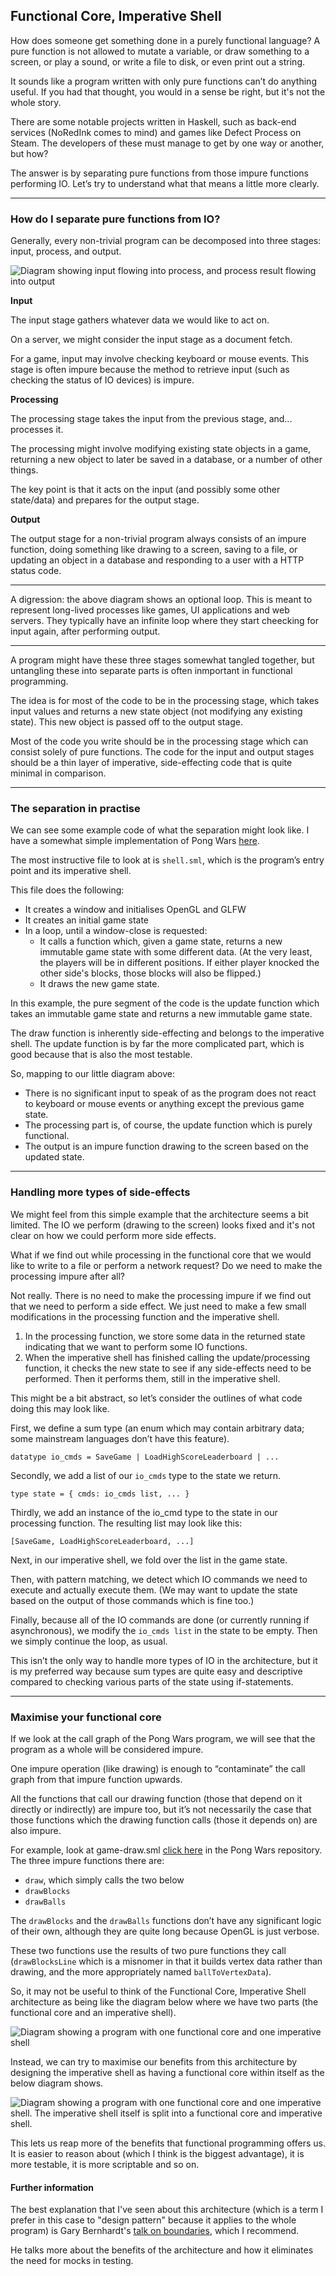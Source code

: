 ## Functional Core, Imperative Shell

How does someone get something done in a purely functional language? A pure function is not allowed to mutate a variable, or draw something to a screen, or play a sound, or write a file to disk, or even print out a string. 

It sounds like a program written with only pure functions can’t do anything useful. If you had that thought, you would in a sense be right, but it's not the whole story. 

There are some notable projects written in Haskell, such as back-end services (NoRedInk comes to mind) and games like Defect Process on Steam. The developers of these must manage to get by one way or another, but how?

The answer is by separating pure functions from those impure functions performing IO. Let’s try to understand what that means a little more clearly.

---

### How do I separate pure functions from IO?

Generally, every non-trivial program can be decomposed into three stages: input, process, and output.

![Diagram showing input flowing into process, and process result flowing into output](https://github.com/hummy123/hummy123.github.io/blob/main/docs/assets/ipo.png?raw=true)

**Input**

The input stage gathers whatever data we would like to act on. 

On a server, we might consider the input stage as a document fetch.

For a game, input may involve checking keyboard or mouse events. This stage is often impure because the method to retrieve input (such as checking the status of IO devices) is impure.

**Processing**

The processing stage takes the input from the previous stage, and... processes it. 

The processing might involve modifying existing state objects in a game, returning a new object to later be saved in a database, or a number of other things. 

The key point is that it acts on the input (and possibly some other state/data) and prepares for the output stage.

**Output**

The output stage for a non-trivial program always consists of an impure function, doing something like drawing to a screen, saving to a file, or updating an object in a database and responding to a user with a HTTP status code.

---

A digression: the above diagram shows an optional loop. This is meant to represent long-lived processes like games, UI applications and web servers. They typically have an infinite loop where they start cheecking for input again, after performing output.

---

A program might have these three stages somewhat tangled together, but untangling these into separate parts is often inmportant in functional programming.

The idea is for most of the code to be in the processing stage, which takes input values and returns a new state object (not modifying any existing state). This new object is passed off to the output stage. 

Most of the code you write should be in the processing stage which can consist solely of pure functions. The code for the input and output stages should be a thin layer of imperative, side-effecting code that is quite minimal in comparison.

---

### The separation in practise

We can see some example code of what the separation might look like. I have a somewhat simple implementation of Pong Wars [here](https://github.com/hummy123/sml-pong-wars). 

The most instructive file to look at is `shell.sml`, which is the program’s entry point and its imperative shell.

This file does the following:
- It creates a window and initialises OpenGL and GLFW
- It creates an initial game state
- In a loop, until a window-close is requested:
  - It calls a function which, given a game state, returns a new immutable game state with some different data. (At the very least, the players will be in different positions. If either player knocked the other side's blocks, those blocks will also be flipped.)
  - It draws the new game state.

In this example, the pure segment of the code is the update function which takes an immutable game state and returns a new immutable game state. 

The draw function is inherently side-effecting and belongs to the imperative shell. The update function is by far the more complicated part, which is good because that is also the most testable.

So, mapping to our little diagram above: 

- There is no significant input to speak of as the program does not react to keyboard or mouse events or anything except the previous game state.
- The processing part is, of course, the update function which is purely functional.
- The output is an impure function drawing to the screen based on the updated state.

---

### Handling more types of side-effects


We might feel from this simple example that the architecture seems a bit limited. The IO we perform (drawing to the screen) looks fixed and it's not clear on how we could perform more side effects.

What if we find out while processing in the functional core that we would like to write to a file or perform a network request? Do we need to make the processing impure after all?

Not really. There is no need to make the processing impure if we find out that we need to perform a side effect. We just need to make a few small modifications in the processing function and the imperative shell.

1. In the processing function, we store some data in the returned state indicating that we want to perform some IO functions.
2. When the imperative shell has finished calling the update/processing function, it checks the new state to see if any side-effects need to be performed. Then it performs them, still in the imperative shell.

This might be a bit abstract, so let’s consider the outlines of what code doing this may look like.

First, we define a sum type (an enum which may contain arbitrary data; some mainstream languages don’t have this feature).


`datatype io_cmds = SaveGame | LoadHighScoreLeaderboard | ...`

Secondly, we add a list of our `io_cmds` type to the state we return.

`type state = { cmds: io_cmds list, ... }`

Thirdly, we add an instance of the io_cmd type to the state in our processing function. The resulting list may look like this:

`[SaveGame, LoadHighScoreLeaderboard, ...]`

Next, in our imperative shell, we fold over the list in the game state. 

Then, with pattern matching, we detect which IO commands we need to execute and actually execute them. (We may want to update the state based on the output of those commands which is fine too.)

Finally, because all of the IO commands are done (or currently running if asynchronous), we modify the `io_cmds list` in the state to be empty. Then we simply continue the loop, as usual.

This isn’t the only way to handle more types of IO in the architecture, but it is my preferred way because sum types are quite easy and descriptive compared to checking various parts of the state using if-statements.

---

### Maximise your functional core

If we look at the call graph of the Pong Wars program, we will see that the program as a whole will be considered impure. 

One impure operation (like drawing) is enough to “contaminate” the call graph from that impure function upwards. 

All the functions that call our drawing function (those that depend on it directly or indirectly) are impure too, but it’s not necessarily the case that those functions which the drawing function calls (those it depends on) are also impure.

For example, look at game-draw.sml [click here](https://github.com/hummy123/sml-pong-wars/blob/main/game-draw.sml) in the Pong Wars repository. The three impure functions there are:

- `draw`, which simply calls the two below
- `drawBlocks`
- `drawBalls`
 
The `drawBlocks` and the `drawBalls` functions don’t have any significant logic of their own, although they are quite long because OpenGL is just verbose. 

These two functions use the results of two pure functions they call (`drawBlocksLine` which is a misnomer in that it builds vertex data rather than drawing, and the more appropriately named `ballToVertexData`).

So, it may not be useful to think of the Functional Core, Imperative Shell architecture as being like the diagram below where we have two parts (the functional core and an imperative shell).

![Diagram showing a program with one functional core and one imperative shell](https://raw.githubusercontent.com/hummy123/hummy123.github.io/796c10e25ea467e0ba7681b5594c729f6e081f23/docs/assets/fcis.png)

Instead, we can try to maximise our benefits from this architecture by designing the imperative shell as having a functional core within itself as the below diagram shows.

![Diagram showing a program with one functional core and one imperative shell. The imperative shell itself is split into a functional core and imperative shell.](https://raw.githubusercontent.com/hummy123/hummy123.github.io/796c10e25ea467e0ba7681b5594c729f6e081f23/docs/assets/fcis-nested.png)

This lets us reap more of the benefits that functional programming offers us. It is easier to reason about (which I think is the biggest advantage), it is more testable, it is more scriptable and so on.

#### Further information

The best explanation that I've seen about this architecture (which is a term I prefer in this case to "design pattern" because it applies to the whole program) is Gary Bernhardt's [talk on boundaries](https://www.destroyallsoftware.com/talks/boundaries), which I recommend.

He talks more about the benefits of the architecture and how it eliminates the need for mocks in testing.
